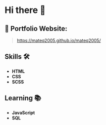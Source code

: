# Hi there 👋

## 🔗 Portfolio Website:

> https://mateq2005.github.io/mateq2005/

## Skills 🛠️

- **HTML**
- **CSS**
- **SCSS**

## Learning 📚

- **JavaScript**
- **SQL**
